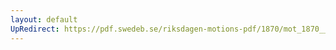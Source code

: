 ```yaml
---
layout: default
UpRedirect: https://pdf.swedeb.se/riksdagen-motions-pdf/1870/mot_1870__fk__00027/mot_1870__fk__00027_001.pdf
---
```

